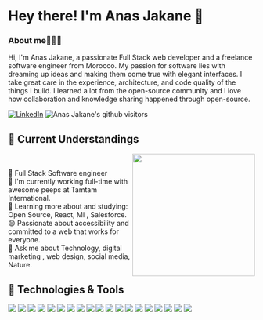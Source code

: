 # Hey there! I'm Anas Jakane 👋

### About me🙋🏻‍♂️

Hi, I'm Anas Jakane, a passionate Full Stack web developer and a freelance software engineer from Morocco. My passion for software lies with dreaming up ideas and making them come true with elegant interfaces. I take great care in the experience, architecture, and code quality of the things I build. I learned a lot from the open-source community and I love how collaboration and knowledge sharing happened through open-source. 
<p> 
<a href="https://www.linkedin.com/in/anasjak/"><img alt="LinkedIn" src="https://img.shields.io/badge/-anas_jakane-blue?style=flat-square&logo=Linkedin&logoColor=white&link=https://www.linkedin.com/in/anasjak/"></a>
    <img class="center" alt="Anas Jakane's github visitors" src="https://visitor-badge.glitch.me/badge?page_id=https://github.com/mranasm.https://github.com/mranasm"/>
 </p>

## 🚩 Current Understandings
<p>
  <img width="250" align='right' src="https://raw.githubusercontent.com/abhisheknaiidu/abhisheknaiidu/master/code.gif">
</p>
<br>

📌 Full Stack Software engineer <br>
🏢 I'm currently working full-time with awesome peeps at Tamtam International. <br>
🌱 Learning more about and studying: Open Source, React, Ml , Salesforce. <br>
😄 Passionate about accessibility and committed to a web that works for everyone. <br>
💬 Ask me about Technology, digital marketing , web design, social media, Nature. <br>


## 🔧 Technologies & Tools
<img src = "https://img.shields.io/badge/-Symfony-E34F26?style=flat&logo=symfony&logoColor=white"> <img src = "https://img.shields.io/badge/-CSS3-1572B6?style=flat&logo=css3&logoColor=white">
<img src="https://img.shields.io/badge/-redux-563D7C?style=flat&logo=redux&logoColor=white">
<img src="https://img.shields.io/badge/-JavaScript-eed718?style=flat&logo=javascript&logoColor=ffffff">
<img src="https://img.shields.io/badge/-Sass-cc6699?style=flat&logo=sass&logoColor=ffffff">
<img src="https://img.shields.io/badge/-React-000000?style=flat&logo=react&logoColor=00c8ff">
<img src="https://img.shields.io/badge/-MongoDB-4DB33D?style=flat&logo=mongodb&logoColor=FFFFFF">
<img src="https://img.shields.io/badge/-GraphQL-e535ab?style=flat&logo=graphql&logoColor=FFFFFF">
<img src="https://img.shields.io/badge/-MySQL-F29111?style=flat&logo=mysql&logoColor=FFFFFF">
<img src="https://img.shields.io/badge/-Express.js-787878?style=flat">
<img src="https://img.shields.io/badge/-Node.js-3C873A?style=flat&logo=Node.js&logoColor=white">
<img src="https://img.shields.io/badge/-Firebase-FFA611?style=flat&logo=firebase&logoColor=FFFFFF">
<img src="http://img.shields.io/badge/-Google%20Cloud%20Platform-4285F4?style=flat&logo=google%20cloud&logoColor=white">
<img src="https://img.shields.io/badge/-Progressive Web Apps-5A0FC8?style=flat">
<img src="http://img.shields.io/badge/-Git-F1502F?style=flat&logo=git&logoColor=FFFFFF">
<img src="http://img.shields.io/badge/-Github-000000?style=flat&logo=github&logoColor=FFFFFF">
<img src="http://img.shields.io/badge/-VS%20Code-007ACC?style=flat&logo=visual%20studio%20code&logoColor=white">
<img src="http://img.shields.io/badge/-Heroku-430098?style=flat&logo=heroku&logoColor=white">
<img src="http://img.shields.io/badge/-Amazon Web Services-black?style=flat&logo=amazon&logoColor=white">
